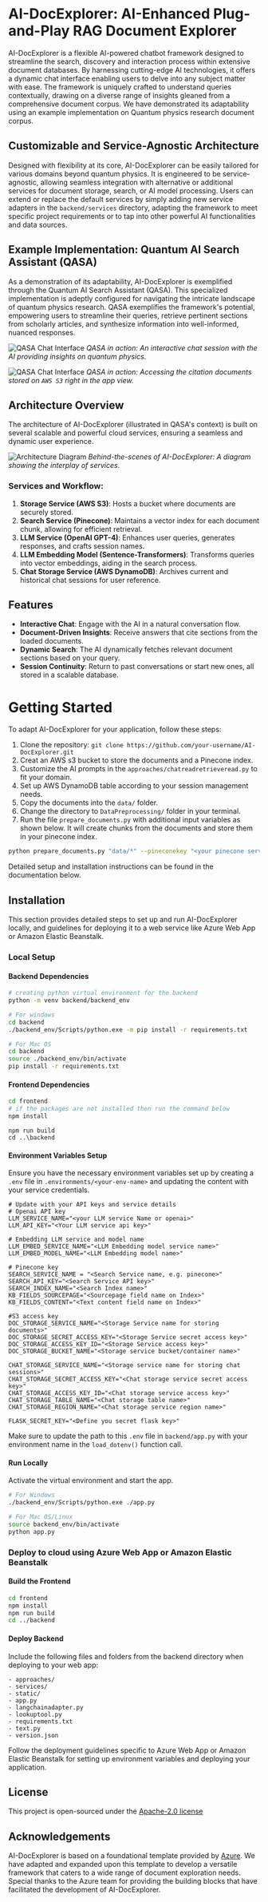 # AI-DocExplorer: AI-Enhanced Plug-and-Play RAG Document Explorer

AI-DocExplorer is a flexible AI-powered chatbot framework designed to streamline the search, discovery and interaction process within extensive document databases. By harnessing cutting-edge AI technologies, it offers a dynamic chat interface enabling users to delve into any subject matter with ease. The framework is uniquely crafted to understand queries contextually, drawing on a diverse range of insights gleaned from a comprehensive document corpus. We have demonstrated its adaptability using an example implementation on Quantum physics research document corpus.


## Customizable and Service-Agnostic Architecture

Designed with flexibility at its core, AI-DocExplorer can be easily tailored for various domains beyond quantum physics. It is engineered to be service-agnostic, allowing seamless integration with alternative or additional services for document storage, search, or AI model processing. Users can extend or replace the default services by simply adding new service adapters in the `backend/services` directory, adapting the framework to meet specific project requirements or to tap into other powerful AI functionalities and data sources.

## Example Implementation: Quantum AI Search Assistant (QASA)

As a demonstration of its adaptability, AI-DocExplorer is exemplified through the Quantum AI Search Assistant (QASA). This specialized implementation is adeptly configured for navigating the intricate landscape of quantum physics research. QASA exemplifies the framework's potential, empowering users to streamline their queries, retrieve pertinent sections from scholarly articles, and synthesize information into well-informed, nuanced responses.


![QASA Chat Interface](images/QASA_1.png)
*QASA in action: An interactive chat session with the AI providing insights on quantum physics.*

![QASA Chat Interface](images/QASA_2.png)
*QASA in action: Accessing the citation documents stored on `AWS S3` right in the app view.*

## Architecture Overview

The architecture of AI-DocExplorer (illustrated in QASA's context) is built on several scalable and powerful cloud services, ensuring a seamless and dynamic user experience.

![Architecture Diagram](images/QASA_architecture.png)
*Behind-the-scenes of AI-DocExplorer: A diagram showing the interplay of services.*

### Services and Workflow:

1. **Storage Service (AWS S3)**: Hosts a bucket where documents are securely stored.
2. **Search Service (Pinecone)**: Maintains a vector index for each document chunk, allowing for efficient retrieval.
3. **LLM Service (OpenAI GPT-4)**: Enhances user queries, generates responses, and crafts session names.
4. **LLM Embedding Model (Sentence-Transformers)**: Transforms queries into vector embeddings, aiding in the search process.
5. **Chat Storage Service (AWS DynamoDB)**: Archives current and historical chat sessions for user reference.

## Features

- **Interactive Chat**: Engage with the AI in a natural conversation flow.
- **Document-Driven Insights**: Receive answers that cite sections from the loaded documents.
- **Dynamic Search**: The AI dynamically fetches relevant document sections based on your query.
- **Session Continuity**: Return to past conversations or start new ones, all stored in a scalable database.

# Getting Started

To adapt AI-DocExplorer for your application, follow these steps:

1. Clone the repository: `git clone https://github.com/your-username/AI-DocExplorer.git`
2. Creat an AWS s3 bucket to store the documents and a Pinecone index.
3. Customize the AI prompts in the `approaches/chatreadretrieveread.py` to fit your domain.
4. Set up AWS DynamoDB table according to your session management needs.
5. Copy the documents into the `data/` folder.
6. Change the directory to `DataPreprocessing/` folder in your terminal.
7. Run the file `prepare_documents.py` with additional input variables as shown below. It will create chunks from the documents and store them in your pinecone index. 

```bash
python prepare_documents.py "data/*" --pineconekey "<your pinecone service api key>" --index "<index name on search service>" --s3accesskey "<your s3 access key>" --s3secretkey "<your s3 secret access key>" --bucketname "<your bucket name on s3>" -v
```


Detailed setup and installation instructions can be found in the documentation below.

## Installation

This section provides detailed steps to set up and run AI-DocExplorer locally, and guidelines for deploying it to a web service like Azure Web App or Amazon Elastic Beanstalk.

### Local Setup

#### Backend Dependencies

```bash
# creating python virtual environment for the backend
python -m venv backend/backend_env

# For windows
cd backend
./backend_env/Scripts/python.exe -m pip install -r requirements.txt

# For Mac OS
cd backend
source ./backend_env/bin/activate
pip install -r requirements.txt
```

#### Frontend Dependencies
```bash
cd frontend
# if the packages are not installed then run the command below
npm install
```
```
npm run build
cd ..\backend 
```


#### Environment Variables Setup

Ensure you have the necessary environment variables set up by creating a `.env` file in `.environments/<your-env-name>` and updating the content with your service credentials.

```plaintext
# Update with your API keys and service details
# Openai API key
LLM_SERVICE_NAME="<your LLM service Name or openai>"
LLM_API_KEY="<Your LLM service api key>"

# Embedding LLM service and model name
LLM_EMBED_SERVICE_NAME="<LLM Embedding model service name>"
LLM_EMBED_MODEL_NAME="<LLM Embedding model name>"

# Pinecone key
SEARCH_SERVICE_NAME = "<Search Service name, e.g. pinecone>"
SEARCH_API_KEY="<Search Service API key>"
SEARCH_INDEX_NAME="<Search Index name>"
KB_FIELDS_SOURCEPAGE="<Sourcepage field name on Index>"
KB_FIELDS_CONTENT="<Text content field name on Index>"

#S3 access key
DOC_STORAGE_SERVICE_NAME="<Storage Service name for storing documents>"
DOC_STORAGE_SECRET_ACCESS_KEY="<Storage Service secret access key>"
DOC_STORAGE_ACCESS_KEY_ID="<Storage Service access key>"
DOC_STORAGE_BUCKET_NAME="<Storage service bucket/container name>"

CHAT_STORAGE_SERVICE_NAME="<Storage service name for storing chat sessions>"
CHAT_STORAGE_SECRET_ACCESS_KEY="<Chat storage service secret access key>"
CHAT_STORAGE_ACCESS_KEY_ID="<Chat storage service access key>"
CHAT_STORAGE_TABLE_NAME="<Chat storage table name>"
CHAT_STORAGE_REGION_NAME="<Chat storage service region name>"

FLASK_SECRET_KEY="<Define you secret flask key>"
```

Make sure to update the path to this `.env` file in `backend/app.py` with your environment name in the `load_dotenv()` function call.

#### Run Locally
Activate the virtual environment and start the app.
```bash
# For Windows
./backend_env/Scripts/python.exe ./app.py

# For Mac OS/Linux
source backend_env/bin/activate
python app.py
```

### Deploy to cloud using Azure Web App or Amazon Elastic Beanstalk
#### Build the Frontend
```bash
cd frontend
npm install
npm run build
cd ../backend
```

#### Deploy Backend
Include the following files and folders from the backend directory when deploying to your web app:
```plaintext
- approaches/
- services/
- static/
- app.py
- langchainadapter.py
- lookuptool.py
- requirements.txt
- text.py
- version.json
```

Follow the deployment guidelines specific to Azure Web App or Amazon Elastic Beanstalk for setting up environment variables and deploying your application.

## License
This project is open-sourced under the [Apache-2.0 license](https://github.com/vspvikram/Plug-and-Play-RAG/tree/main?tab=Apache-2.0-1-ov-file#readme)

## Acknowledgements

AI-DocExplorer is based on a foundational template provided by [Azure](https://github.com/Azure-Samples/azure-search-openai-demo/tree/vectors). We have adapted and expanded upon this template to develop a versatile framework that caters to a wide range of document exploration needs. Special thanks to the Azure team for providing the building blocks that have facilitated the development of AI-DocExplorer.

